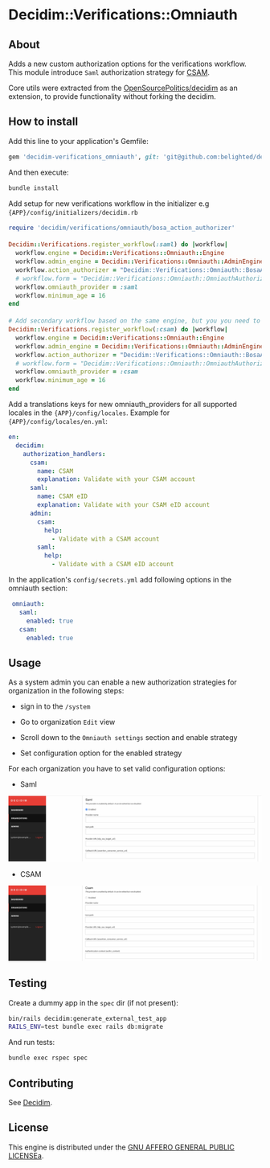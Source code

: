 # Decidim::Verifications::Omniauth

## About

Adds a new custom authorization options for the verifications workflow.
This module introduce `Saml` authorization strategy for [CSAM](https://www.csam.be/en/index.html).

Core utils were extracted from the [OpenSourcePolitics/decidim](https://github.com/OpenSourcePolitics/decidim/tree/alt/petition_merge)
as an extension, to provide functionality without forking the decidim.

## How to install

Add this line to your application's Gemfile:

```ruby
gem 'decidim-verifications_omniauth', git: 'git@github.com:belighted/decidim-module-verifications_omniauth.git'
```

And then execute:

```bash
bundle install
```

Add setup for new verifications workflow in the initializer e.g `{APP}/config/initializers/decidim.rb`

```ruby
require 'decidim/verifications/omniauth/bosa_action_authorizer'

Decidim::Verifications.register_workflow(:saml) do |workflow|
  workflow.engine = Decidim::Verifications::Omniauth::Engine
  workflow.admin_engine = Decidim::Verifications::Omniauth::AdminEngine
  workflow.action_authorizer = "Decidim::Verifications::Omniauth::BosaActionAuthorizer"
  # workflow.form = "Decidim::Verifications::Omniauth::OmniauthAuthorizationForm"
  workflow.omniauth_provider = :saml
  workflow.minimum_age = 16
end

# Add secondary workflow based on the same engine, but you you need to change the omniauth_provider
Decidim::Verifications.register_workflow(:csam) do |workflow|
  workflow.engine = Decidim::Verifications::Omniauth::Engine
  workflow.admin_engine = Decidim::Verifications::Omniauth::AdminEngine
  workflow.action_authorizer = "Decidim::Verifications::Omniauth::BosaActionAuthorizer"
  # workflow.form = "Decidim::Verifications::Omniauth::OmniauthAuthorizationForm"
  workflow.omniauth_provider = :csam
  workflow.minimum_age = 16
end
```

Add a translations keys for new omniauth_providers for all supported locales in the `{APP}/config/locales`.
Example for `{APP}/config/locales/en.yml`:

```yaml
en:
  decidim:
    authorization_handlers:
      csam:
        name: CSAM
        explanation: Validate with your CSAM account
      saml:
        name: CSAM eID
        explanation: Validate with your CSAM eID account
      admin:
        csam:
          help:
            - Validate with a CSAM account
        saml:
          help:
            - Validate with a CSAM eID account
```

In the application's `config/secrets.yml` add following options in the omniauth section:

```yaml
 omniauth:
   saml:
     enabled: true
   csam:
     enabled: true
```

## Usage

As a system admin you can enable a new authorization strategies for organization in the following steps:

* sign in to the `/system`

* Go to organization `Edit` view

* Scroll down to the `Omniauth settings` section and enable strategy

* Set configuration option for the enabled strategy


For each organization you have to set valid configuration options:

* Saml

![Saml setup](doc/assets/saml.png)

* CSAM

![CSAM setup](doc/assets/csam.png)

## Testing

Create a dummy app in the `spec` dir (if not present):

```bash
bin/rails decidim:generate_external_test_app
RAILS_ENV=test bundle exec rails db:migrate
```

And run tests:

```bash
bundle exec rspec spec
```

## Contributing

See [Decidim](https://github.com/decidim/decidim).

## License

This engine is distributed under the [GNU AFFERO GENERAL PUBLIC LICENSEa](LICENSE-AGPLv3.txt).
